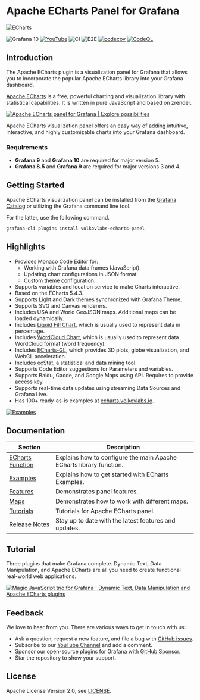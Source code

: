 # Apache ECharts Panel for Grafana

![ECharts](https://github.com/VolkovLabs/volkovlabs-echarts-panel/raw/main/src/img/dashboard.png)

![Grafana 10](https://img.shields.io/badge/Grafana-10.0.2-orange)
[![YouTube](https://img.shields.io/badge/YouTube-Playlist-red)](https://youtube.com/playlist?list=PLPow72ygztmQHGWFqksEf3LebUfhqBfFu)
![CI](https://github.com/volkovlabs/volkovlabs-echarts-panel/workflows/CI/badge.svg)
![E2E](https://github.com/volkovlabs/volkovlabs-echarts-panel/workflows/E2E/badge.svg)
[![codecov](https://codecov.io/gh/VolkovLabs/volkovlabs-echarts-panel/branch/main/graph/badge.svg?token=0m6f0ktUar)](https://codecov.io/gh/VolkovLabs/volkovlabs-echarts-panel)
[![CodeQL](https://github.com/VolkovLabs/volkovlabs-echarts-panel/actions/workflows/codeql-analysis.yml/badge.svg)](https://github.com/VolkovLabs/volkovlabs-echarts-panel/actions/workflows/codeql-analysis.yml)

## Introduction

The Apache ECharts plugin is a visualization panel for Grafana that allows you to incorporate the popular Apache ECharts library into your Grafana dashboard.

[Apache ECharts](https://echarts.apache.org/en/index.html) is a free, powerful charting and visualization library with statistical capabilities. It is written in pure JavaScript and based on zrender.

[![Apache ECharts panel for Grafana | Explore possibilities](https://raw.githubusercontent.com/volkovlabs/volkovlabs-echarts-panel/main/img/overview.png)](https://youtu.be/S3PiL1p1v5U)

Apache ECharts visualization panel offers an easy way of adding intuitive, interactive, and highly customizable charts into your Grafana dashboard.

### Requirements

- **Grafana 9** and **Grafana 10** are required for major version 5.
- **Grafana 8.5** and **Grafana 9** are required for major versions 3 and 4.

## Getting Started

Apache ECharts visualization panel can be installed from the [Grafana Catalog](https://grafana.com/grafana/plugins/volkovlabs-echarts-panel/) or utilizing the Grafana command line tool.

For the latter, use the following command.

```bash
grafana-cli plugins install volkovlabs-echarts-panel
```

## Highlights

- Provides Monaco Code Editor for:
  - Working with Grafana data frames (JavaScript).
  - Updating chart configurations in JSON format.
  - Custom theme configuration.
- Supports variables and location service to make Charts interactive.
- Based on the ECharts 5.4.3.
- Supports Light and Dark themes synchronized with Grafana Theme.
- Supports SVG and Canvas renderers.
- Includes USA and World GeoJSON maps. Additional maps can be loaded dynamically.
- Includes [Liquid Fill Chart](https://github.com/ecomfe/echarts-liquidfill), which is usually used to represent data in percentage.
- Includes [WordCloud Chart](https://github.com/ecomfe/echarts-wordcloud), which is usually used to represent data WordCloud format (word frequency).
- Includes [ECharts-GL](https://github.com/ecomfe/echarts-gl), which provides 3D plots, globe visualization, and WebGL acceleration.
- Includes [ecStat](https://github.com/ecomfe/echarts-stat), a statistical and data mining tool.
- Supports Code Editor suggestions for Parameters and variables.
- Supports Baidu, Gaode, and Google Maps using API. Requires to provide access key.
- Supports real-time data updates using streaming Data Sources and Grafana Live.
- Has 100+ ready-as-is examples at [echarts.volkovlabs.io](https://echarts.volkovlabs.io).

[![Examples](https://github.com/VolkovLabs/volkovlabs-echarts-panel/raw/main/src/img/examples.png)](https://echarts.volkovlabs.io)

## Documentation

| Section                     | Description                                                         |
| --------------------------- | ------------------------------------------------------------------- |
| [ECharts Function](https://volkovlabs.io/plugins/volkovlabs-echarts-panel/options/) | Explains how to configure the main Apache ECharts library function. |
| [Examples](https://volkovlabs.io/plugins/volkovlabs-echarts-panel/examples/)        | Explains how to get started with ECharts Examples.                  |
| [Features](https://volkovlabs.io/plugins/volkovlabs-echarts-panel/features/)        | Demonstrates panel features.                                        |
| [Maps](https://volkovlabs.io/plugins/volkovlabs-echarts-panel/maps/)                | Demonstrates how to work with different maps.                       |
| [Tutorials](https://volkovlabs.io/plugins/volkovlabs-echarts-panel/tutorials/)      | Tutorials for Apache ECharts panel.                                 |
| [Release Notes](https://volkovlabs.io/plugins/volkovlabs-echarts-panel/release/)    | Stay up to date with the latest features and updates.               |

## Tutorial

Three plugins that make Grafana complete. Dynamic Text, Data Manipulation, and Apache ECharts are all you need to create functional real-world web applications.

[![Magic JavaScript trio for Grafana | Dynamic Text, Data Manipulation and Apache ECharts plugins](https://raw.githubusercontent.com/volkovlabs/volkovlabs-echarts-panel/main/img/magic-trio.png)](https://youtu.be/wPr4gZYzUVA)

## Feedback

We love to hear from you. There are various ways to get in touch with us:

- Ask a question, request a new feature, and file a bug with [GitHub issues](https://github.com/volkovlabs/volkovlabs-echarts-panel/issues/new/choose).
- Subscribe to our [YouTube Channel](https://www.youtube.com/@volkovlabs) and add a comment.
- Sponsor our open-source plugins for Grafana with [GitHub Sponsor](https://github.com/sponsors/VolkovLabs).
- Star the repository to show your support.

## License

Apache License Version 2.0, see [LICENSE](https://github.com/volkovlabs/volkovlabs-echarts-panel/blob/main/LICENSE).
